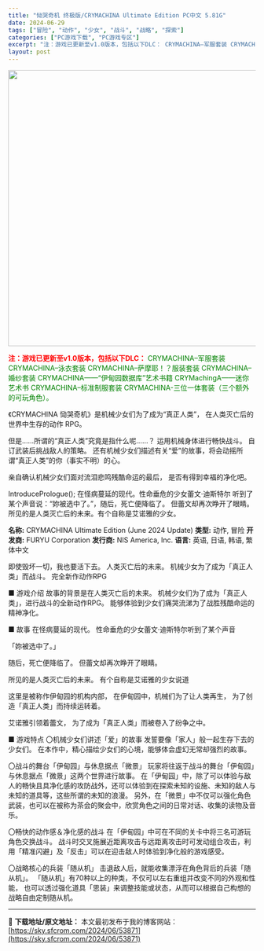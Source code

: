 ```yaml
---
title: "恸哭奇机 终极版/CRYMACHINA Ultimate Edition PC中文 5.81G"
date: 2024-06-29
tags: ["冒险", "动作", "少女", "战斗", "战略", "探索"]
categories: ["PC游戏下载", "PC游戏专区"]
excerpt: "注：游戏已更新至v1.0版本，包括以下DLC： CRYMACHINA–军服套装 CRYMACHINA–泳衣套装 CRYMACHINA–萨摩耶！？服装套装 CRYMACHINA–婚纱套装 CRYMACHINA——“伊甸园数据库”艺术书籍 CRYMachingA——迷你艺术书 CRYMACHINA–标准&hellip;"
layout: post
---
```


<img class="alignnone size-full wp-image-53873" src="https://sky.sfcrom.com/wp-content/uploads/2024/06/2024062901472122.webp" alt="" width="1000" height="562" />

<span style="color: #ff0000;"><strong>注：游戏已更新至v1.0版本，包括以下DLC：</strong></span>
<span style="color: #008000;">CRYMACHINA–军服套装</span>
<span style="color: #008000;">CRYMACHINA–泳衣套装</span>
<span style="color: #008000;">CRYMACHINA–萨摩耶！？服装套装</span>
<span style="color: #008000;">CRYMACHINA–婚纱套装</span>
<span style="color: #008000;">CRYMACHINA——“伊甸园数据库”艺术书籍</span>
<span style="color: #008000;">CRYMachingA——迷你艺术书</span>
<span style="color: #008000;">CRYMACHINA–标准制服套装</span>
<span style="color: #008000;">CRYMACHINA-三位一体套装（三个额外的可玩角色）。</span>

《CRYMACHINA 恸哭奇机》是机械少女们为了成为“真正人类”，
在人类灭亡后的世界中生存的动作 RPG。

但是……所谓的“真正人类”究竟是指什么呢……？
运用机械身体进行畅快战斗。
自订武装后挑战敌人的策略。
还有机械少女们描述有关“爱”的故事，将会动摇所谓“真正人类”的你（事实不明）的心。

亲自确认机械少女们面对流泪悲鸣残酷命运的最后，
是否有得到幸福的净化吧。

IntroducePrologue();
在怪病蔓延的现代。性命垂危的少女蕾文‧迪斯特尔
听到了某个声音说：“妳被选中了。”，随后，死亡便降临了。
但蕾文却再次睁开了眼睛。
所见的是人类灭亡<span class="initHidden">后的未来。有个自称是艾诺雅的少女。</span>

<b>名称:</b> CRYMACHINA Ultimate Edition (June 2024 Update)
<b>类型:</b> <span data-panel="{&quot;flow-children&quot;:&quot;row&quot;}">动作, 冒险</span>
<b>开发商:</b> <span data-panel="{&quot;flow-children&quot;:&quot;row&quot;}">FURYU Corporation</span>
<b>发行商:</b> <span data-panel="{&quot;flow-children&quot;:&quot;row&quot;}">NIS America, Inc.</span>
<span class="language_list"> <b>语言:</b> 英语, 日语, 韩语, 繁体中文 </span>

即使毁坏一切，我也要活下去。
人类灭亡后的未来。
机械少女为了成为「真正人类」而战斗。
完全新作动作RPG

■ 游戏介绍
故事的背景是在人类灭亡后的未来。
机械少女们为了成为「真正人类」，进行战斗的全新动作RPG。
能够体验到少女们痛哭流涕为了战胜残酷命运的精神净化。

■ 故事
在怪病蔓延的现代。
性命垂危的少女蕾文‧迪斯特尔听到了某个声音

「妳被选中了。」

随后，死亡便降临了。
但蕾文却再次睁开了眼睛。

所见的是人类灭亡后的未来。
有个自称是艾诺雅的少女说道

这里是被称作伊甸园的机构内部，
在伊甸园中，机械们为了让人类再生，
为了创造「真正人类」而持续运转着。

艾诺雅引领着蕾文，
为了成为「真正人类」而被卷入了纷争之中。

■ 游戏特点
〇机械少女们讲述「爱」的故事
发誓要像「家人」般一起生存下去的少女们。
在本作中，精心描绘少女们的心境，能够体会虚幻无常却强烈的故事。

〇战斗的舞台「伊甸园」与休息据点「微景」
玩家将往返于战斗的舞台「伊甸园」与休息据点「微景」这两个世界进行故事。
在「伊甸园」中，除了可以体验与敌人的畅快且具净化感的攻防战外，还可以体验到在探索未知的设施、未知的敌人与未知的道具等，这些所谓的未知的浪漫。
另外，在「微景」中不仅可以强化角色武装，也可以在被称为茶会的聚会中，欣赏角色之间的日常对话、收集的读物及音乐。

〇畅快的动作感＆净化感的战斗
在「伊甸园」中可在不同的关卡中将三名可游玩角色交换战斗。
战斗时交叉施展近距离攻击与远距离攻击时可发动组合攻击，利用「精准闪避」及「反击」可以在迎击敌人时体验到净化般的游戏感受。

〇战略核心的兵装「随从机」
击退敌人后，就能收集漂浮在角色背后的兵装「随从机」。
「随从机」有70种以上的种类，不仅可以左右重组并改变不同的外观和性能，
也可以透过强化道具「思装」来调整技能或状态，从而可以根据自己构想的战略自由定制随从机。

---
📖 **下载地址/原文地址：** 本文最初发布于我的博客网站：[https://sky.sfcrom.com/2024/06/53871](https://sky.sfcrom.com/2024/06/53871)

